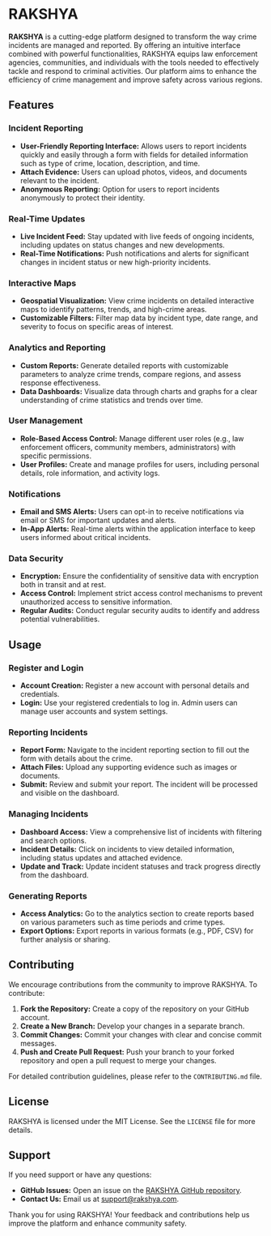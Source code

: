 # RAKSHYA

**RAKSHYA** is a cutting-edge platform designed to transform the way crime incidents are managed and reported. By offering an intuitive interface combined with powerful functionalities, RAKSHYA equips law enforcement agencies, communities, and individuals with the tools needed to effectively tackle and respond to criminal activities. Our platform aims to enhance the efficiency of crime management and improve safety across various regions.

## Features

### Incident Reporting
- **User-Friendly Reporting Interface:** Allows users to report incidents quickly and easily through a form with fields for detailed information such as type of crime, location, description, and time.
- **Attach Evidence:** Users can upload photos, videos, and documents relevant to the incident.
- **Anonymous Reporting:** Option for users to report incidents anonymously to protect their identity.

### Real-Time Updates
- **Live Incident Feed:** Stay updated with live feeds of ongoing incidents, including updates on status changes and new developments.
- **Real-Time Notifications:** Push notifications and alerts for significant changes in incident status or new high-priority incidents.

### Interactive Maps
- **Geospatial Visualization:** View crime incidents on detailed interactive maps to identify patterns, trends, and high-crime areas.
- **Customizable Filters:** Filter map data by incident type, date range, and severity to focus on specific areas of interest.

### Analytics and Reporting
- **Custom Reports:** Generate detailed reports with customizable parameters to analyze crime trends, compare regions, and assess response effectiveness.
- **Data Dashboards:** Visualize data through charts and graphs for a clear understanding of crime statistics and trends over time.

### User Management
- **Role-Based Access Control:** Manage different user roles (e.g., law enforcement officers, community members, administrators) with specific permissions.
- **User Profiles:** Create and manage profiles for users, including personal details, role information, and activity logs.

### Notifications
- **Email and SMS Alerts:** Users can opt-in to receive notifications via email or SMS for important updates and alerts.
- **In-App Alerts:** Real-time alerts within the application interface to keep users informed about critical incidents.

### Data Security
- **Encryption:** Ensure the confidentiality of sensitive data with encryption both in transit and at rest.
- **Access Control:** Implement strict access control mechanisms to prevent unauthorized access to sensitive information.
- **Regular Audits:** Conduct regular security audits to identify and address potential vulnerabilities.

## Usage

### Register and Login

- **Account Creation:** Register a new account with personal details and credentials.
- **Login:** Use your registered credentials to log in. Admin users can manage user accounts and system settings.

### Reporting Incidents

- **Report Form:** Navigate to the incident reporting section to fill out the form with details about the crime.
- **Attach Files:** Upload any supporting evidence such as images or documents.
- **Submit:** Review and submit your report. The incident will be processed and visible on the dashboard.

### Managing Incidents

- **Dashboard Access:** View a comprehensive list of incidents with filtering and search options.
- **Incident Details:** Click on incidents to view detailed information, including status updates and attached evidence.
- **Update and Track:** Update incident statuses and track progress directly from the dashboard.

### Generating Reports

- **Access Analytics:** Go to the analytics section to create reports based on various parameters such as time periods and crime types.
- **Export Options:** Export reports in various formats (e.g., PDF, CSV) for further analysis or sharing.

## Contributing

We encourage contributions from the community to improve RAKSHYA. To contribute:

1. **Fork the Repository:** Create a copy of the repository on your GitHub account.
2. **Create a New Branch:** Develop your changes in a separate branch.
3. **Commit Changes:** Commit your changes with clear and concise commit messages.
4. **Push and Create Pull Request:** Push your branch to your forked repository and open a pull request to merge your changes.

For detailed contribution guidelines, please refer to the `CONTRIBUTING.md` file.

## License

RAKSHYA is licensed under the MIT License. See the `LICENSE` file for more details.

## Support

If you need support or have any questions:

- **GitHub Issues:** Open an issue on the [RAKSHYA GitHub repository](https://github.com/yourusername/rakshya/issues).
- **Contact Us:** Email us at [support@rakshya.com](mailto:support@rakshya.com).

Thank you for using RAKSHYA! Your feedback and contributions help us improve the platform and enhance community safety.

